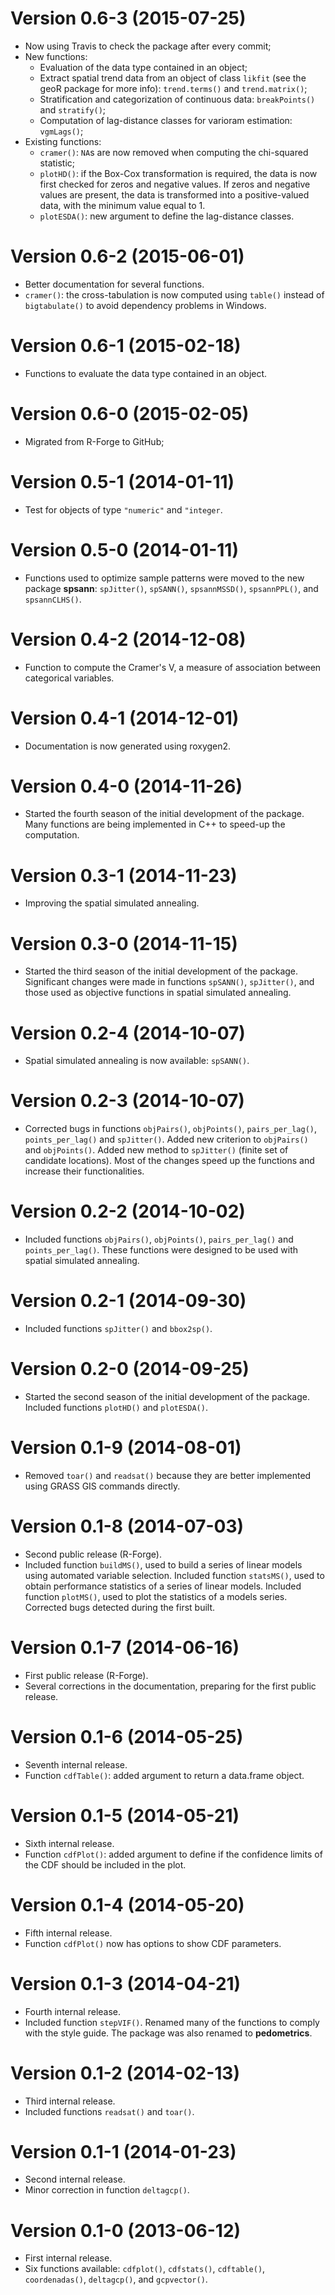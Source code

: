 # Version 0.6-3 (2015-07-25)
* Now using Travis to check the package after every commit;
* New functions:
    + Evaluation of the data type contained in an object;
    + Extract spatial trend data from an object of class `likfit` (see the geoR
      package for more info): `trend.terms()` and `trend.matrix()`;
    + Stratification and categorization of continuous data: `breakPoints()` and
      `stratify()`;
    + Computation of lag-distance classes for varioram estimation: `vgmLags()`;
* Existing functions:
    + `cramer()`: `NA`s are now removed when computing the chi-squared 
      statistic;
    + `plotHD()`: if the Box-Cox transformation is required, the data is now
      first checked for zeros and negative values. If zeros and negative values
      are present, the data is transformed into a positive-valued data, with 
      the minimum value equal to 1.
    + `plotESDA()`: new argument to define the lag-distance classes.

# Version 0.6-2 (2015-06-01)
* Better documentation for several functions.
* `cramer()`: the cross-tabulation is now computed using `table()` instead of
  `bigtabulate()` to avoid dependency problems in Windows.

# Version 0.6-1 (2015-02-18)
* Functions to evaluate the data type contained in an object.

# Version 0.6-0 (2015-02-05)
* Migrated from R-Forge to GitHub;

# Version 0.5-1 (2014-01-11)
* Test for objects of type `"numeric"` and `"integer`.

# Version 0.5-0 (2014-01-11)
* Functions used to optimize sample patterns were moved to the new
  package **spsann**: `spJitter()`, `spSANN()`, `spsannMSSD()`, `spsannPPL()`,
  and `spsannCLHS()`.

# Version 0.4-2 (2014-12-08)
* Function to compute the Cramer's V, a measure of association between
  categorical variables.

# Version 0.4-1 (2014-12-01)
* Documentation is now generated using roxygen2.

# Version 0.4-0 (2014-11-26)
* Started the fourth season of the initial development of the package.
  Many functions are being implemented in C++ to speed-up the computation.

# Version 0.3-1 (2014-11-23)
* Improving the spatial simulated annealing.

# Version 0.3-0 (2014-11-15)
* Started the third season of the initial development of the package.
  Significant changes were made in functions `spSANN()`, `spJitter()`, and 
  those used as objective functions in spatial simulated annealing.

# Version 0.2-4 (2014-10-07)
* Spatial simulated annealing is now available: `spSANN()`.

# Version 0.2-3 (2014-10-07)
* Corrected bugs in functions `objPairs()`, `objPoints()`, `pairs_per_lag()`,
  `points_per_lag()` and `spJitter()`. Added new criterion to `objPairs()` and
  `objPoints()`. Added new method to `spJitter()` (finite set of candidate
  locations). Most of the changes speed up the functions and increase
  their functionalities.

# Version 0.2-2 (2014-10-02)
* Included functions `objPairs()`, `objPoints()`, `pairs_per_lag()` and 
  `points_per_lag()`. These functions were designed to be used with spatial
  simulated annealing.

# Version 0.2-1 (2014-09-30)
* Included functions `spJitter()` and `bbox2sp()`.

# Version 0.2-0 (2014-09-25)
* Started the second season of the initial development of the package.
  Included functions `plotHD()` and `plotESDA()`.

# Version 0.1-9 (2014-08-01)
* Removed `toar()` and `readsat()` because they are better
  implemented using GRASS GIS commands directly.

# Version 0.1-8 (2014-07-03)
* Second public release (R-Forge).
* Included function `buildMS()`, used to build a series of linear 
  models using automated variable selection. Included function
  `statsMS()`, used to obtain performance statistics of a series
  of linear models. Included function `plotMS()`, used to plot the
  statistics of a models series. Corrected bugs detected during the
  first built.

# Version 0.1-7 (2014-06-16)
* First public release (R-Forge).
* Several corrections in the documentation, preparing for the first public
  release.

# Version 0.1-6 (2014-05-25)
* Seventh internal release.
* Function `cdfTable()`: added argument to return a data.frame object.

# Version 0.1-5 (2014-05-21)

* Sixth internal release.
* Function `cdfPlot()`: added argument to define if the confidence limits of 
  the CDF should be included in the plot.

# Version 0.1-4 (2014-05-20)
* Fifth internal release.
* Function `cdfPlot()` now has options to show CDF parameters.

# Version 0.1-3 (2014-04-21)
* Fourth internal release.
* Included function `stepVIF()`. Renamed many of the functions to comply with 
  the style guide. The package was also renamed to **pedometrics**.

# Version 0.1-2 (2014-02-13)
* Third internal release.
* Included functions `readsat()` and `toar()`.

# Version 0.1-1 (2014-01-23)
* Second internal release.
* Minor correction in function `deltagcp()`.

# Version 0.1-0 (2013-06-12)
* First internal release.
* Six functions available: `cdfplot()`, `cdfstats()`, `cdftable()`, 
  `coordenadas()`, `deltagcp()`, and `gcpvector()`.
